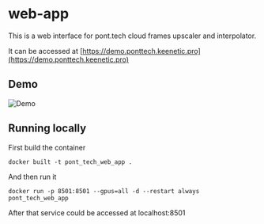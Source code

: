# web-app
This is a web interface for pont.tech cloud frames upscaler and interpolator.

It can be accessed at [https://demo.ponttech.keenetic.pro](https://demo.ponttech.keenetic.pro)
## Demo
![Demo](demo.gif)

## Running locally
First build the container
```
docker built -t pont_tech_web_app .
```
And then run it
```
docker run -p 8501:8501 --gpus=all -d --restart always pont_tech_web_app
```

After that service could be accessed at localhost:8501
